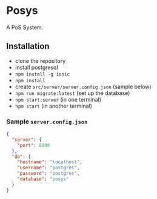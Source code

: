 # Posys

A PoS System.

## Installation

* clone the repository
* install postgresql
* `npm install -g ionic`
* `npm install`
* create `src/server/server.config.json` (sample below)
* `npm run migrate:latest` (set up the database)
* `npm start:server` (in one terminal)
* `npm start` (in another terminal)

### Sample `server.config.json`
```json
{
  "server": {
    "port": 8080
  },
  "db": {
    "hostname": "localhost",
    "username": "postgres",
    "password": "postgres",
    "database": "posys"
  }
}

```
